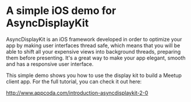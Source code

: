 # A simple iOS demo for AsyncDisplayKit

AsyncDisplayKit is an iOS framework developed in order to optimize your app by making user interfaces thread safe, which means that you will be able to shift all your expensive views into background threads, preparing them before presenting. It's a great way to make your app elegant, smooth and has a responsive user interface.

This simple demo shows you how to use the display kit to build a Meetup client app. For the full tutorial, you can check it out here:

http://www.appcoda.com/introduction-asyncdisplaykit-2-0
